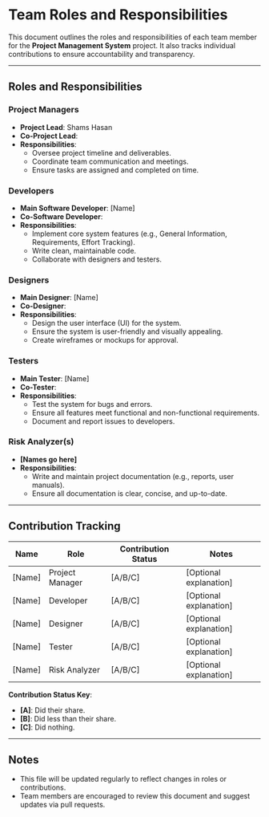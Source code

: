 # Team Roles and Responsibilities

This document outlines the roles and responsibilities of each team member for the **Project Management System** project. It also tracks individual contributions to ensure accountability and transparency.

---

## Roles and Responsibilities

### Project Managers
- **Project Lead**: Shams Hasan
- **Co-Project Lead**:
- **Responsibilities**:
  - Oversee project timeline and deliverables.
  - Coordinate team communication and meetings.
  - Ensure tasks are assigned and completed on time.

### Developers
- **Main Software Developer**: [Name]
- **Co-Software Developer**:
- **Responsibilities**:
  - Implement core system features (e.g., General Information, Requirements, Effort Tracking).
  - Write clean, maintainable code.
  - Collaborate with designers and testers.

### Designers
- **Main Designer**: [Name]
- **Co-Designer**:
- **Responsibilities**:
  - Design the user interface (UI) for the system.
  - Ensure the system is user-friendly and visually appealing.
  - Create wireframes or mockups for approval.

### Testers
- **Main Tester**: [Name]
- **Co-Tester**:
- **Responsibilities**:
  - Test the system for bugs and errors.
  - Ensure all features meet functional and non-functional requirements.
  - Document and report issues to developers.

### Risk Analyzer(s)
- **[Names go here]**
- **Responsibilities**:
  - Write and maintain project documentation (e.g., reports, user manuals).
  - Ensure all documentation is clear, concise, and up-to-date.

---

## Contribution Tracking

| Name           | Role                  | Contribution Status | Notes                          |
|----------------|-----------------------|---------------------|--------------------------------|
| [Name]         | Project Manager       | [A/B/C]             | [Optional explanation]         |
| [Name]         | Developer             | [A/B/C]             | [Optional explanation]         |
| [Name]         | Designer              | [A/B/C]             | [Optional explanation]         |
| [Name]         | Tester                | [A/B/C]             | [Optional explanation]         |
| [Name]         | Risk Analyzer         | [A/B/C]             | [Optional explanation]         |

**Contribution Status Key**:
- **[A]**: Did their share.
- **[B]**: Did less than their share.
- **[C]**: Did nothing.

---

## Notes
- This file will be updated regularly to reflect changes in roles or contributions.
- Team members are encouraged to review this document and suggest updates via pull requests.
